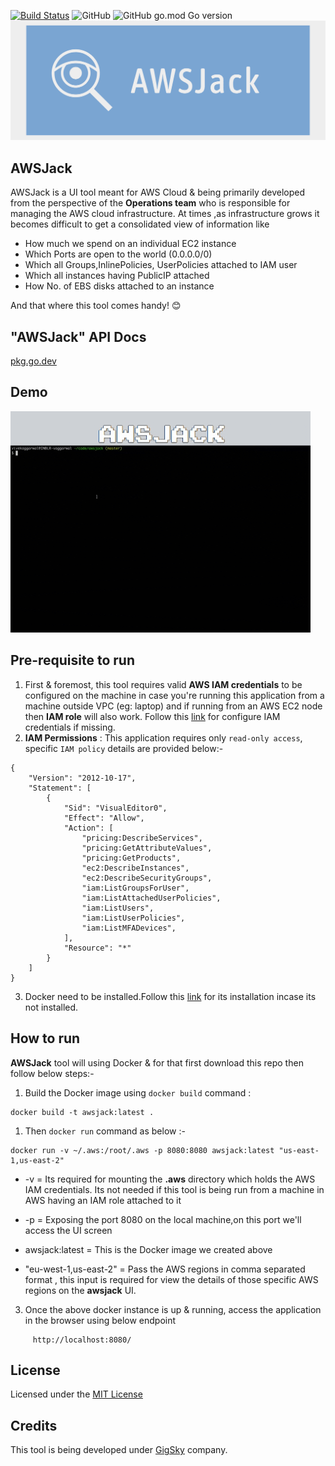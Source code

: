 [![Build Status](https://travis-ci.com/viveknangal/awsjack.svg?branch=master)](https://travis-ci.com/viveknangal/awsjack)
![GitHub](https://img.shields.io/github/license/viveknangal/awsjack?style=plastic)
![GitHub go.mod Go version](https://img.shields.io/github/go-mod/go-version/viveknangal/awsjack?style=plastic)
![picture](static/images/awsjack.png)


## AWSJack
AWSJack is a UI tool meant for AWS Cloud & being primarily developed from the perspective of the **Operations team** who is responsible for managing the AWS cloud infrastructure.  At times ,as infrastructure grows it becomes difficult to get a consolidated view of information like 
- How much we spend on an individual EC2 instance
- Which Ports are open to the world (0.0.0.0/0)
- Which all Groups,InlinePolicies, UserPolicies attached to IAM user
- Which all instances having  PublicIP attached
- How No. of EBS disks attached to an instance

And that where this tool comes handy! :blush:

## "AWSJack" API Docs
[pkg.go.dev](https://pkg.go.dev/github.com/viveknangal/awsjack@v0.2.0/utils?tab=doc)

## Demo
![picture](static/images/aws-jack.gif)

## Pre-requisite to run
1. First & foremost, this tool requires valid **AWS IAM credentials** to be configured on the machine in case you're running this application from a machine outside VPC (eg: laptop) and if running from an AWS EC2 node then **IAM role** will also work. Follow this [link](https://docs.aws.amazon.com/cli/latest/userguide/cli-configure-quickstart.html#cli-configure-quickstart-config) for configure IAM credentials if missing.
 1. **IAM Permissions** : This application requires only `read-only access`, specific  `IAM policy` details are provided below:- 
```
{
    "Version": "2012-10-17",
    "Statement": [
        {
            "Sid": "VisualEditor0",
            "Effect": "Allow",
            "Action": [
                "pricing:DescribeServices",
                "pricing:GetAttributeValues",
                "pricing:GetProducts",
                "ec2:DescribeInstances",
                "ec2:DescribeSecurityGroups",
                "iam:ListGroupsForUser",
                "iam:ListAttachedUserPolicies",
                "iam:ListUsers",
                "iam:ListUserPolicies",
                "iam:ListMFADevices",
            ],
            "Resource": "*"
        }
    ]
}
```

3. Docker need to be installed.Follow this [link](https://docs.docker.com/get-docker/) for its installation incase its not installed.
 
## How to run


  **AWSJack** tool will using Docker & for that first download this repo then follow below steps:-


1. Build the Docker image using `docker build` command :
```
docker build -t awsjack:latest .
```
1. Then `docker run` command as below :-
```
docker run -v ~/.aws:/root/.aws -p 8080:8080 awsjack:latest "us-east-1,us-east-2"
```
- -v  =  Its required for mounting the **.aws** directory which holds the AWS IAM credentials. Its not needed if this tool is being run from a machine in AWS having an IAM role attached to it
- -p  = Exposing the port 8080 on the local machine,on this port we'll access the UI screen
- awsjack:latest  = This is the Docker image we created above

- "eu-west-1,us-east-2"  = Pass the AWS regions in comma separated format , this input is required for view the details of those specific AWS regions on the **awsjack** UI.

3. Once the above docker instance is up & running, access the application in the browser using below endpoint 
```
     http://localhost:8080/
```     
## License
Licensed under the [MIT License](LICENSE)

## Credits
This tool is being developed under [GigSky](https://www.gigsky.com) company.
